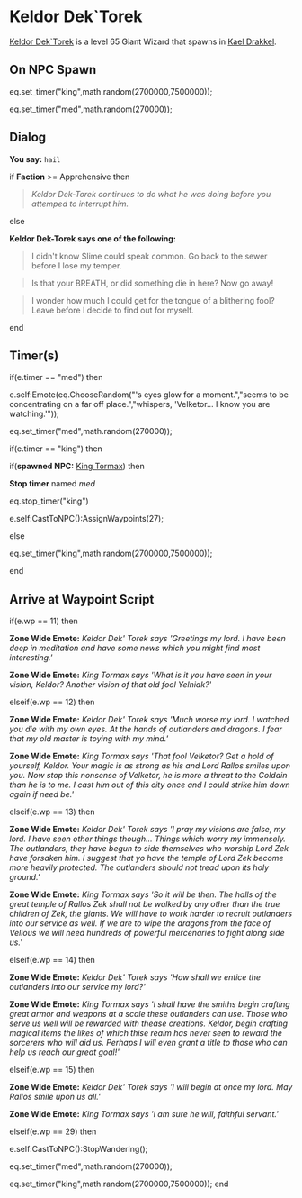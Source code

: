# Keldor Dek\`Torek



[Keldor Dek\`Torek](/npc/113135) is a level 65 Giant Wizard that spawns in [Kael Drakkel](/zone/113).



## On NPC Spawn

eq.set_timer("king",math.random(2700000,7500000));

eq.set_timer("med",math.random(270000));


## Dialog

**You say:** `hail`



if **Faction** >= Apprehensive then



>*Keldor Dek-Torek continues to do what he was doing before you attemped to interrupt him.*


else



**Keldor Dek-Torek says one of the following:**

>I didn't know Slime could speak common. Go back to the sewer before I lose my temper.

>Is that your BREATH, or did something die in here? Now go away!

>I wonder how much I could get for the tongue of a blithering fool? Leave before I decide to find out for myself.

end



## Timer(s)

if(e.timer == "med") then


e.self:Emote(eq.ChooseRandom("'s eyes glow for a moment.","seems to be concentrating on a far off place.","whispers, 'Velketor... I know you are watching.'"));


eq.set_timer("med",math.random(270000));

if(e.timer == "king") then


if(**spawned NPC:**  [King Tormax](/npc/113215)) then



**Stop timer** named *med*



eq.stop_timer("king")



e.self:CastToNPC():AssignWaypoints(27);


else



eq.set_timer("king",math.random(2700000,7500000));

end



## Arrive at Waypoint Script

if(e.wp == 11) then


**Zone Wide Emote:** <span class="text-warning">*Keldor Dek' Torek says 'Greetings my lord. I have been deep in meditation and have some news which you might find most interesting.'*</span>


**Zone Wide Emote:** <span class="text-warning">*King Tormax says 'What is it you have seen in your vision, Keldor? Another vision of that old fool Yelniak?'*</span>

elseif(e.wp == 12) then


**Zone Wide Emote:** <span class="text-warning">*Keldor Dek' Torek says 'Much worse my lord. I watched you die with my own eyes. At the hands of outlanders and dragons. I fear that my old master is toying with my mind.'*</span>


**Zone Wide Emote:** <span class="text-warning">*King Tormax says 'That fool Velketor? Get a hold of yourself, Keldor.  Your magic is as strong as his and Lord Rallos smiles upon you. Now stop this nonsense of Velketor, he is more a threat to the Coldain than he is to me. I cast him out of this city once and I could strike him down again if need be.'*</span>

elseif(e.wp == 13) then


**Zone Wide Emote:** <span class="text-warning">*Keldor Dek' Torek says 'I pray my visions are false, my lord.  I have seen other things though... Things which worry my immensely.  The outlanders, they have begun to side themselves who worship Lord Zek have forsaken him. I suggest that yo have the temple of Lord Zek become more heavily protected.  The outlanders should not tread upon its holy ground.'*</span>


**Zone Wide Emote:** <span class="text-warning">*King Tormax says 'So it will be then.  The halls of the great temple of Rallos Zek shall not be walked by any other than the true children of Zek, the giants.  We will have to work harder to recruit outlanders into our service as well.  If we are to wipe the dragons from the face of Velious we will need hundreds of powerful mercenaries to fight along side us.'*</span>

elseif(e.wp == 14) then


**Zone Wide Emote:** <span class="text-warning">*Keldor Dek' Torek says 'How shall we entice the outlanders into our service my lord?'*</span>


**Zone Wide Emote:** <span class="text-warning">*King Tormax says 'I shall  have the smiths begin crafting great armor and weapons at a scale these outlanders can use. Those who serve us well will be rewarded with thease creations. Keldor, begin crafting magical items the likes of which thise realm has never seen to reward the sorcerers who will aid us.  Perhaps I will even grant a title to those who can help us reach our great goal!'*</span>

elseif(e.wp == 15) then


**Zone Wide Emote:** <span class="text-warning">*Keldor Dek' Torek says 'I will begin at once my lord. May Rallos smile upon us all.'*</span>


**Zone Wide Emote:** <span class="text-warning">*King Tormax says 'I am sure he will, faithful servant.'*</span>

elseif(e.wp == 29) then


e.self:CastToNPC():StopWandering();


eq.set_timer("med",math.random(270000));


eq.set_timer("king",math.random(2700000,7500000));
end
